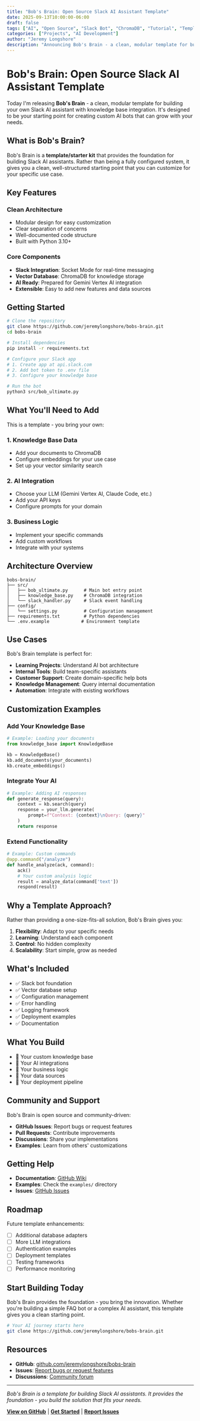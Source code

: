 ```yaml
---
title: "Bob's Brain: Open Source Slack AI Assistant Template"
date: 2025-09-13T10:00:00-06:00
draft: false
tags: ["AI", "Open Source", "Slack Bot", "ChromaDB", "Tutorial", "Template"]
categories: ["Projects", "AI Development"]
author: "Jeremy Longshore"
description: "Announcing Bob's Brain - a clean, modular template for building your own Slack AI assistant with knowledge base integration. Start simple and customize for your needs."
---
```


# Bob's Brain: Open Source Slack AI Assistant Template

Today I'm releasing **Bob's Brain** - a clean, modular template for building your own Slack AI assistant with knowledge base integration. It's designed to be your starting point for creating custom AI bots that can grow with your needs.

## What is Bob's Brain?

Bob's Brain is a **template/starter kit** that provides the foundation for building Slack AI assistants. Rather than being a fully configured system, it gives you a clean, well-structured starting point that you can customize for your specific use case.

## Key Features

### Clean Architecture
- Modular design for easy customization
- Clear separation of concerns
- Well-documented code structure
- Built with Python 3.10+

### Core Components
- **Slack Integration**: Socket Mode for real-time messaging
- **Vector Database**: ChromaDB for knowledge storage
- **AI Ready**: Prepared for Gemini Vertex AI integration
- **Extensible**: Easy to add new features and data sources

## Getting Started

```bash
# Clone the repository
git clone https://github.com/jeremylongshore/bobs-brain.git
cd bobs-brain

# Install dependencies
pip install -r requirements.txt

# Configure your Slack app
# 1. Create app at api.slack.com
# 2. Add bot token to .env file
# 3. Configure your knowledge base

# Run the bot
python3 src/bob_ultimate.py
```

## What You'll Need to Add

This is a template - you bring your own:

### 1. Knowledge Base Data
- Add your documents to ChromaDB
- Configure embeddings for your use case
- Set up your vector similarity search

### 2. AI Integration
- Choose your LLM (Gemini Vertex AI, Claude Code, etc.)
- Add your API keys
- Configure prompts for your domain

### 3. Business Logic
- Implement your specific commands
- Add custom workflows
- Integrate with your systems

## Architecture Overview

```
bobs-brain/
├── src/
│   ├── bob_ultimate.py      # Main bot entry point
│   ├── knowledge_base.py    # ChromaDB integration
│   └── slack_handler.py     # Slack event handling
├── config/
│   └── settings.py          # Configuration management
├── requirements.txt         # Python dependencies
└── .env.example            # Environment template
```

## Use Cases

Bob's Brain template is perfect for:

- **Learning Projects**: Understand AI bot architecture
- **Internal Tools**: Build team-specific assistants
- **Customer Support**: Create domain-specific help bots
- **Knowledge Management**: Query internal documentation
- **Automation**: Integrate with existing workflows

## Customization Examples

### Add Your Knowledge Base
```python
# Example: Loading your documents
from knowledge_base import KnowledgeBase

kb = KnowledgeBase()
kb.add_documents(your_documents)
kb.create_embeddings()
```

### Integrate Your AI
```python
# Example: Adding AI responses
def generate_response(query):
    context = kb.search(query)
    response = your_llm.generate(
        prompt=f"Context: {context}\nQuery: {query}"
    )
    return response
```

### Extend Functionality
```python
# Example: Custom commands
@app.command("/analyze")
def handle_analyze(ack, command):
    ack()
    # Your custom analysis logic
    result = analyze_data(command['text'])
    respond(result)
```

## Why a Template Approach?

Rather than providing a one-size-fits-all solution, Bob's Brain gives you:

1. **Flexibility**: Adapt to your specific needs
2. **Learning**: Understand each component
3. **Control**: No hidden complexity
4. **Scalability**: Start simple, grow as needed

## What's Included

- ✅ Slack bot foundation
- ✅ Vector database setup
- ✅ Configuration management
- ✅ Error handling
- ✅ Logging framework
- ✅ Deployment examples
- ✅ Documentation

## What You Build

- 🔧 Your custom knowledge base
- 🔧 Your AI integrations
- 🔧 Your business logic
- 🔧 Your data sources
- 🔧 Your deployment pipeline

## Community and Support

Bob's Brain is open source and community-driven:

- **GitHub Issues**: Report bugs or request features
- **Pull Requests**: Contribute improvements
- **Discussions**: Share your implementations
- **Examples**: Learn from others' customizations

## Getting Help

- **Documentation**: [GitHub Wiki](https://github.com/jeremylongshore/bobs-brain/wiki)
- **Examples**: Check the `examples/` directory
- **Issues**: [GitHub Issues](https://github.com/jeremylongshore/bobs-brain/issues)

## Roadmap

Future template enhancements:

- [ ] Additional database adapters
- [ ] More LLM integrations
- [ ] Authentication examples
- [ ] Deployment templates
- [ ] Testing frameworks
- [ ] Performance monitoring

## Start Building Today

Bob's Brain provides the foundation - you bring the innovation. Whether you're building a simple FAQ bot or a complex AI assistant, this template gives you a clean starting point.

```bash
# Your AI journey starts here
git clone https://github.com/jeremylongshore/bobs-brain.git
```

## Resources

- **GitHub**: [github.com/jeremylongshore/bobs-brain](https://github.com/jeremylongshore/bobs-brain)
- **Issues**: [Report bugs or request features](https://github.com/jeremylongshore/bobs-brain/issues)
- **Discussions**: [Community forum](https://github.com/jeremylongshore/bobs-brain/discussions)

---

*Bob's Brain is a template for building Slack AI assistants. It provides the foundation - you build the solution that fits your needs.*

**[View on GitHub](https://github.com/jeremylongshore/bobs-brain)** | **[Get Started](https://github.com/jeremylongshore/bobs-brain#quick-start)** | **[Report Issues](https://github.com/jeremylongshore/bobs-brain/issues)**